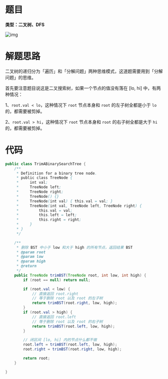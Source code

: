 # 题目

**类型：二叉树、DFS**

![img](https://cdn.nlark.com/yuque/0/2022/png/2941598/1656751084060-98c9e926-a657-4dbc-8744-82480f885c3b.png)



# 解题思路

二叉树的递归分为「遍历」和「分解问题」两种思维模式，这道题需要用到「分解问题」的思维。



首先要注意题目说这是二叉搜索树，如果一个节点的值没有落在 [lo, hi] 中，有两种情况：

1、`root.val < lo`，这种情况下 `root` 节点本身和 `root` 的左子树全都是小于 `lo` 的，都需要被剪掉。

2、`root.val > hi`，这种情况下 `root` 节点本身和 `root` 的右子树全都是大于 `hi` 的，都需要被剪掉。

# 代码

```java
public class TrimABinarySearchTree {
    /**
     * Definition for a binary tree node.
     * public class TreeNode {
     *     int val;
     *     TreeNode left;
     *     TreeNode right;
     *     TreeNode() {}
     *     TreeNode(int val) { this.val = val; }
     *     TreeNode(int val, TreeNode left, TreeNode right) {
     *         this.val = val;
     *         this.left = left;
     *         this.right = right;
     *     }
     * }
     */

    /**
     * 删除 BST 中小于 low 和大于 high 的所有节点，返回结果 BST
     * @param root
     * @param low
     * @param high
     * @return
     */
    public TreeNode trimBST(TreeNode root, int low, int high) {
        if (root == null) return null;

        if (root.val < low) {
            // 直接返回 root.right
            // 等于删除 root 以及 root 的左子树
            return trimBST(root.right, low, high);
        }
        if (root.val > high) {
            // 直接返回 root.left
            // 等于删除 root 以及 root 的右子树
            return trimBST(root.left, low, high);
        }

        // 闭区间 [lo, hi] 内的节点什么都不做
        root.left = trimBST(root.left, low, high);
        root.right = trimBST(root.right, low, high);

        return root;
    }

} 
```